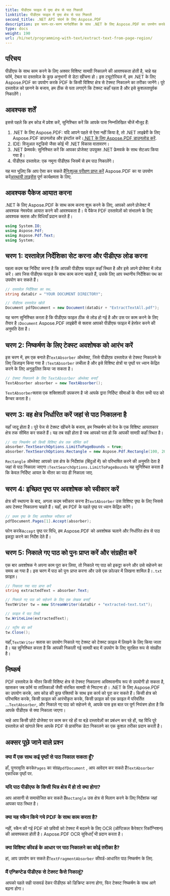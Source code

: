 ```yaml
---
title: पीडीएफ फाइल में पृष्ठ क्षेत्र से पाठ निकालें
linktitle: पीडीएफ फाइल में पृष्ठ क्षेत्र से पाठ निकालें
second_title: .NET API संदर्भ के लिए Aspose.PDF
description: इस चरण-दर-चरण मार्गदर्शिका के साथ .NET के लिए Aspose.PDF का उपयोग करके PDF में किसी विशिष्ट क्षेत्र से टेक्स्ट निकालना सीखें। अपने दस्तावेज़ों से कुशलतापूर्वक टेक्स्ट इकट्ठा करें और सहेजें।
type: docs
weight: 190
url: /hi/net/programming-with-text/extract-text-from-page-region/
---
```

## परिचय

पीडीएफ के साथ काम करने के लिए अक्सर विशिष्ट सामग्री निकालने की आवश्यकता होती है, चाहे वह फॉर्म, टेबल या दस्तावेज़ के कुछ अनुभागों से डेटा खींचना हो। इस ट्यूटोरियल में, हम .NET के लिए Aspose.PDF का उपयोग करके PDF के किसी विशिष्ट क्षेत्र से टेक्स्ट निकालने का तरीका जानेंगे। पूरे दस्तावेज़ को छानने के बजाय, हम ठीक से पता लगाएंगे कि टेक्स्ट कहाँ रहता है और इसे कुशलतापूर्वक निकालेंगे।

## आवश्यक शर्तें

इससे पहले कि हम कोड में प्रवेश करें, सुनिश्चित करें कि आपके पास निम्नलिखित चीजें मौजूद हैं:

1.  .NET के लिए Aspose.PDF: यदि आपने पहले से ऐसा नहीं किया है, तो .NET लाइब्रेरी के लिए Aspose.PDF डाउनलोड और इंस्टॉल करें।[.NET के लिए Aspose.PDF डाउनलोड करें](https://releases.aspose.com/pdf/net/).
2. IDE: विजुअल स्टूडियो जैसा कोई भी .NET विकास वातावरण।
3. .NET फ्रेमवर्क: सुनिश्चित करें कि आपका प्रोजेक्ट उपयुक्त .NET फ्रेमवर्क के साथ सेटअप किया गया है।
4. पीडीएफ दस्तावेज़: एक नमूना पीडीएफ जिसमें से हम पाठ निकालेंगे।

 यह मत भूलिए कि आप ऐसा कर सकते हैं[निःशुल्क परीक्षण प्राप्त करें](https://releases.aspose.com/) Aspose.PDF का या उपयोग करें[अस्थायी लाइसेंस](https://purchase.aspose.com/temporary-license/) पूर्ण कार्यक्षमता के लिए.

## आवश्यक पैकेज आयात करना

.NET के लिए Aspose.PDF के साथ काम करना शुरू करने के लिए, आपको अपने प्रोजेक्ट में आवश्यक नेमस्पेस आयात करने की आवश्यकता है। ये पैकेज PDF दस्तावेज़ों को संभालने के लिए आवश्यक क्लास और विधियाँ प्रदान करते हैं।

```csharp
using System.IO;
using Aspose.Pdf;
using Aspose.Pdf.Text;
using System;
```

## चरण 1: दस्तावेज़ निर्देशिका सेट करना और पीडीएफ लोड करना

पहला कदम यह निर्दिष्ट करना है कि आपकी पीडीएफ फाइल कहाँ स्थित है और इसे अपने प्रोजेक्ट में लोड करें। आप जिस पीडीएफ फाइल के साथ काम करना चाहते हैं, उसके लिए आप स्थानीय निर्देशिका पथ का उपयोग कर सकते हैं।

```csharp
// दस्तावेज़ निर्देशिका का पथ.
string dataDir = "YOUR DOCUMENT DIRECTORY";

// पीडीएफ दस्तावेज़ खोलें
Document pdfDocument = new Document(dataDir + "ExtractTextAll.pdf");
```

 यह चरण सुनिश्चित करता है कि पीडीएफ फाइल ठीक से लोड हो गई है और उस पर काम करने के लिए तैयार है।`Document` Aspose.PDF लाइब्रेरी से क्लास आपको पीडीएफ फाइल में हेरफेर करने की अनुमति देता है।

## चरण 2: निष्कर्षण के लिए टेक्स्ट अवशोषक को आरंभ करें

 इस चरण में, हम एक बनाते हैं`TextAbsorber` ऑब्जेक्ट, जिसे पीडीएफ दस्तावेज़ से टेक्स्ट निकालने के लिए डिज़ाइन किया गया है।`TextAbsorber` लचीला है और इसे विशिष्ट क्षेत्रों या पृष्ठों पर ध्यान केंद्रित करने के लिए अनुकूलित किया जा सकता है।

```csharp
// टेक्स्ट निकालने के लिए TextAbsorber ऑब्जेक्ट बनाएँ
TextAbsorber absorber = new TextAbsorber();
```

`TextAbsorber`क्लास एक शक्तिशाली उपकरण है जो आपके द्वारा निर्दिष्ट सीमाओं के भीतर सभी पाठ को कैप्चर करता है।

## चरण 3: वह क्षेत्र निर्धारित करें जहां से पाठ निकालना है

यहाँ जादू होता है। पूरे पेज से टेक्स्ट खींचने के बजाय, हम निष्कर्षण को पेज के एक विशिष्ट आयताकार क्षेत्र तक सीमित कर सकते हैं। यह तब सही होता है जब आपको पता हो कि आपकी सामग्री कहाँ स्थित है।

```csharp
// पाठ निष्कर्षण को किसी विशिष्ट क्षेत्र तक सीमित करें
absorber.TextSearchOptions.LimitToPageBounds = true;
absorber.TextSearchOptions.Rectangle = new Aspose.Pdf.Rectangle(100, 200, 250, 350);
```

`Rectangle` ऑब्जेक्ट आपको उस क्षेत्र के निर्देशांक (बिंदुओं में) को परिभाषित करने की अनुमति देता है जहां से पाठ निकाला जाएगा।`TextSearchOptions.LimitToPageBounds` यह सुनिश्चित करता है कि केवल निर्दिष्ट आयत के भीतर का पाठ ही निकाला जाए.

## चरण 4: इच्छित पृष्ठ पर अवशोषक को स्वीकार करें

 क्षेत्र की स्थापना के बाद, अगला कदम स्वीकार करना है`TextAbsorber` उस विशिष्ट पृष्ठ के लिए जिससे आप टेक्स्ट निकालना चाहते हैं। यहाँ, हम PDF के पहले पृष्ठ पर ध्यान केंद्रित करेंगे।

```csharp
// प्रथम पृष्ठ के लिए अवशोषक स्वीकार करें
pdfDocument.Pages[1].Accept(absorber);
```

 फोन करके`Accept` पृष्ठ पर विधि, हम Aspose.PDF को अवशोषक चलाने और निर्धारित क्षेत्र से पाठ इकट्ठा करने का निर्देश देते हैं।

## चरण 5: निकाले गए पाठ को पुनः प्राप्त करें और संग्रहीत करें

 एक बार अवशोषक ने अपना काम पूरा कर लिया, तो निकाले गए पाठ को इकट्ठा करने और उसे सहेजने का समय आ गया है। इस चरण में पाठ को पुनः प्राप्त करना और उसे एक फ़ोल्डर में लिखना शामिल है।`.txt` फ़ाइल।

```csharp
// निकाला गया पाठ प्राप्त करें
string extractedText = absorber.Text;

// निकाले गए पाठ को सहेजने के लिए एक लेखक बनाएँ
TextWriter tw = new StreamWriter(dataDir + "extracted-text.txt");

// फ़ाइल में पाठ लिखें
tw.WriteLine(extractedText);

// स्ट्रीम बंद करें
tw.Close();
```

 यहाँ,`TextWriter` क्लास का उपयोग निकाले गए टेक्स्ट को टेक्स्ट फ़ाइल में लिखने के लिए किया जाता है। यह सुनिश्चित करता है कि आपकी निकाली गई सामग्री बाद में उपयोग के लिए सुरक्षित रूप से संग्रहीत है।

## निष्कर्ष

 PDF दस्तावेज़ के भीतर किसी विशिष्ट क्षेत्र से टेक्स्ट निकालना अविश्वसनीय रूप से उपयोगी हो सकता है, खासकर जब फ़ॉर्म या तालिकाओं जैसी संरचित सामग्री से निपटना हो। .NET के लिए Aspose.PDF का उपयोग करके, आप कोड की कुछ पंक्तियों के साथ इस कार्य को पूरा कर सकते हैं। किसी क्षेत्र को परिभाषित करके, किसी फ़ाइल को आरंभीकृत करके, किसी फ़ाइल को एक फ़ाइल में परिवर्तित ...`TextAbsorber`, और निकाले गए पाठ को सहेजने से, आपके पास इस बात पर पूर्ण नियंत्रण होता है कि आपके पीडीएफ से क्या निकाला जाएगा।

चाहे आप किसी छोटे प्रोजेक्ट पर काम कर रहे हों या बड़े दस्तावेज़ों का प्रबंधन कर रहे हों, यह विधि पूरे दस्तावेज़ को खंगाले बिना आपके PDF से प्रासंगिक डेटा निकालने का एक कुशल तरीका प्रदान करती है।

## अक्सर पूछे जाने वाले प्रश्न

### क्या मैं एक साथ कई पृष्ठों से पाठ निकाल सकता हूँ?
 हाँ, पुनरावृत्ति करके`Pages` का संग्रह`pdfDocument` , आप आवेदन कर सकते हैं`TextAbsorber` एकाधिक पृष्ठों पर.

### यदि पाठ पीडीएफ के किसी भिन्न क्षेत्र में हो तो क्या होगा?
 आप आसानी से समायोजित कर सकते हैं`Rectangle` उस क्षेत्र से मिलान करने के लिए निर्देशांक जहां आपका पाठ स्थित है।

### क्या यह स्कैन किये गये PDF के साथ काम करता है?
नहीं, स्कैन की गई PDF को छवियों को टेक्स्ट में बदलने के लिए OCR (ऑप्टिकल कैरेक्टर रिकॉग्निशन) की आवश्यकता होती है। Aspose.PDF OCR सुविधाएँ भी प्रदान करता है।

### क्या विशिष्ट कीवर्ड के आधार पर पाठ निकालने का कोई तरीका है?
 हां, आप उपयोग कर सकते हैं`TextFragmentAbsorber` कीवर्ड-आधारित पाठ निष्कर्षण के लिए.

### मैं एन्क्रिप्टेड पीडीएफ से टेक्स्ट कैसे निकालूं?
आपको पहले सही पासवर्ड देकर पीडीएफ को डिक्रिप्ट करना होगा, फिर टेक्स्ट निष्कर्षण के साथ आगे बढ़ना होगा।